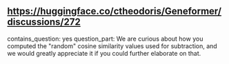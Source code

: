 ## https://huggingface.co/ctheodoris/Geneformer/discussions/272

contains_question: yes
question_part: We are curious about how you computed the "random" cosine similarity values used for subtraction, and we would greatly appreciate it if you could further elaborate on that.